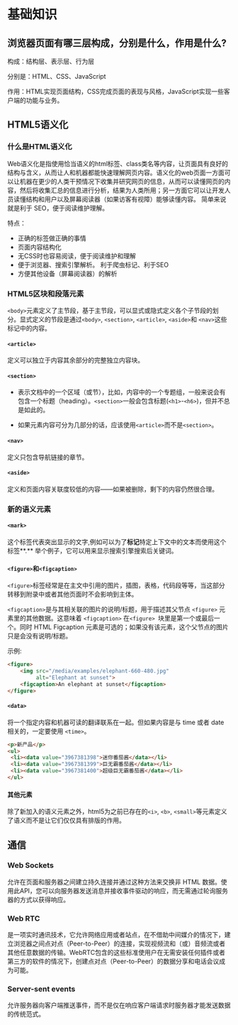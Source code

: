 # 基础知识

## 浏览器页面有哪三层构成，分别是什么，作用是什么?

构成：结构层、表示层、行为层 

分别是：HTML、CSS、JavaScript 

作用：HTML实现页面结构，CSS完成页面的表现与风格，JavaScript实现一些客户端的功能与业务。

##  HTML5语义化

### 什么是HTML语义化

Web语义化是指使用恰当语义的html标签、class类名等内容，让页面具有良好的结构与含义，从而让人和机器都能快速理解网页内容。语义化的web页面一方面可以让机器在更少的人类干预情况下收集并研究网页的信息，从而可以读懂网页的内容，然后将收集汇总的信息进行分析，结果为人类所用；另一方面它可以让开发人员读懂结构和用户以及屏幕阅读器（如果访客有视障）能够读懂内容。 简单来说就是利于 SEO，便于阅读维护理解。

特点：

* 正确的标签做正确的事情
* 页面内容结构化
* 无CSS时也容易阅读，便于阅读维护和理解
* 便于浏览器、搜索引擎解析。 利于爬虫标记、利于SEO
* 方便其他设备（屏幕阅读器）的解析

### HTML5区块和段落元素

`<body>`元素定义了主节段，基于主节段，可以显式或隐式定义各个子节段的划分。显式定义的节段是通过`<body>`,  `<section>`,  `<article>`,  `<aside>`和 `<nav>`这些标记中的内容。 

#### `<article>`

定义可以独立于内容其余部分的完整独立内容块。

#### `<section>`

* 表示文档中的一个区域（或节），比如，内容中的一个专题组，一般来说会有包含一个标题（heading）。`<section>`一般会包含标题(`<h1>`-`<h6>`)，但并不总是如此的。

* 如果元素内容可分为几部分的话，应该使用`<article>`而不是`<section>`。

#### `<nav>`

定义只包含导航链接的章节。

#### `<aside>`

定义和页面内容关联度较低的内容——如果被删除，剩下的内容仍然很合理。

### 新的语义元素

#### `<mark>`

这个标签代表突出显示的文字,例如可以为了**标记**特定上下文中的文本而使用这个标签**.** 举个例子，它可以用来显示搜索引擎搜索后关键词。

#### `<figure>`和`<figcaption>`

`<figure>`标签经常是在主文中引用的图片，插图，表格，代码段等等，当这部分转移到附录中或者其他页面时不会影响到主体。

`<figcaption>`是与其相关联的图片的说明/标题，用于描述其父节点 `<figure>` 元素里的其他数据。这意味着 `<figcaption>` 在`<figure> `块里是第一个或最后一个。同时 HTML Figcaption 元素是可选的；如果没有该元素，这个父节点的图片只是会没有说明/标题。

示例:

```html
<figure>
    <img src="/media/examples/elephant-660-480.jpg"
         alt="Elephant at sunset">
    <figcaption>An elephant at sunset</figcaption>
</figure>
```

#### `<data>`

将一个指定内容和机器可读的翻译联系在一起。但如果内容是与 time 或者 date 相关的，一定要使用 `<time>`。

```html
<p>新产品</p>
<ul>
 <li><data value="3967381398">迷你番茄酱</data></li>
 <li><data value="3967381399">巨无霸番茄酱</data></li>
 <li><data value="3967381400">超级巨无霸番茄酱</data></li>
</ul>
```

#### 其他元素

除了新加入的语义元素之外，html5为之前已存在的`<i>`, `<b>`, `<small>`等元素定义了语义而不是让它们仅仅具有排版的作用。

## 通信

### Web Sockets

允许在页面和服务器之间建立持久连接并通过这种方法来交换非 HTML 数据。使用此API，您可以向服务器发送消息并接收事件驱动的响应，而无需通过轮询服务器的方式以获得响应。

### Web RTC

是一项实时通讯技术，它允许网络应用或者站点，在不借助中间媒介的情况下，建立浏览器之间点对点（Peer-to-Peer）的连接，实现视频流和（或）音频流或者其他任意数据的传输。WebRTC包含的这些标准使用户在无需安装任何插件或者第三方的软件的情况下，创建点对点（Peer-to-Peer）的数据分享和电话会议成为可能。

### Server-sent events

允许服务器向客户端推送事件，而不是仅在响应客户端请求时服务器才能发送数据的传统范式。